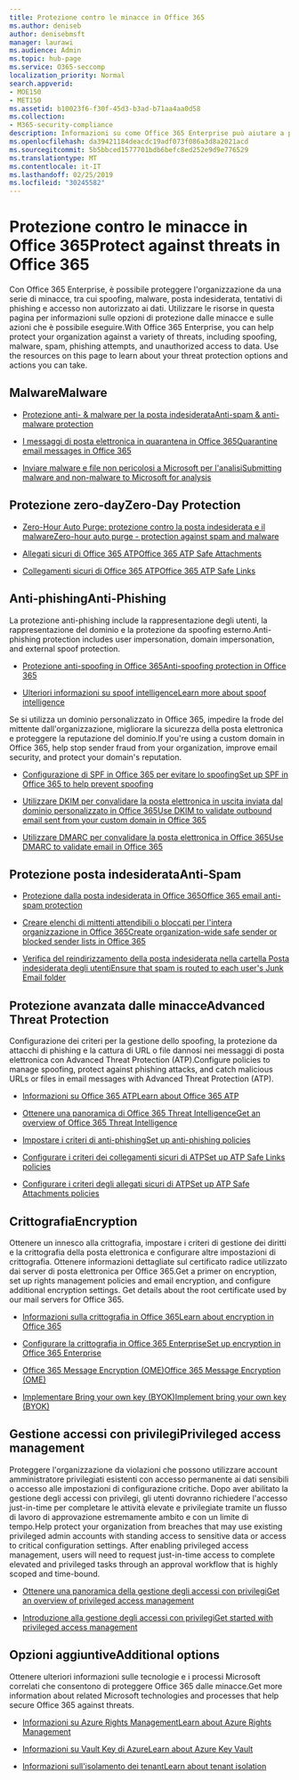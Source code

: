 ```yaml
---
title: Protezione contro le minacce in Office 365
ms.author: deniseb
author: denisebmsft
manager: laurawi
ms.audience: Admin
ms.topic: hub-page
ms.service: O365-seccomp
localization_priority: Normal
search.appverid:
- MOE150
- MET150
ms.assetid: b10023f6-f30f-45d3-b3ad-b71aa4aa0d58
ms.collection:
- M365-security-compliance
description: Informazioni su come Office 365 Enterprise può aiutare a proteggere l'organizzazione da una serie di minacce, tra cui spoofing, malware, posta indesiderata, tentativi di phishing e accesso non autorizzato ai dati.
ms.openlocfilehash: da39421184deacdc19adf073f086a3d8a2021acd
ms.sourcegitcommit: 5b5bbced1577701bdb6befc8ed252e9d9e776529
ms.translationtype: MT
ms.contentlocale: it-IT
ms.lasthandoff: 02/25/2019
ms.locfileid: "30245582"
---
```

# <a name="protect-against-threats-in-office-365"></a><span data-ttu-id="673cc-103">Protezione contro le minacce in Office 365</span><span class="sxs-lookup"><span data-stu-id="673cc-103">Protect against threats in Office 365</span></span>

<span data-ttu-id="673cc-p101">Con Office 365 Enterprise, è possibile proteggere l'organizzazione da una serie di minacce, tra cui spoofing, malware, posta indesiderata, tentativi di phishing e accesso non autorizzato ai dati. Utilizzare le risorse in questa pagina per informazioni sulle opzioni di protezione dalle minacce e sulle azioni che è possibile eseguire.</span><span class="sxs-lookup"><span data-stu-id="673cc-p101">With Office 365 Enterprise, you can help protect your organization against a variety of threats, including spoofing, malware, spam, phishing attempts, and unauthorized access to data. Use the resources on this page to learn about your threat protection options and actions you can take.</span></span>

## <a name="malware"></a><span data-ttu-id="673cc-106">Malware</span><span class="sxs-lookup"><span data-stu-id="673cc-106">Malware</span></span>

- [<span data-ttu-id="673cc-107">Protezione anti- &amp; malware per la posta indesiderata</span><span class="sxs-lookup"><span data-stu-id="673cc-107">Anti-spam &amp; anti-malware protection</span></span>](anti-spam-and-anti-malware-protection.md)
    
- [<span data-ttu-id="673cc-108">I messaggi di posta elettronica in quarantena in Office 365</span><span class="sxs-lookup"><span data-stu-id="673cc-108">Quarantine email messages in Office 365</span></span>](quarantine-email-messages.md)
    
- [<span data-ttu-id="673cc-109">Inviare malware e file non pericolosi a Microsoft per l'analisi</span><span class="sxs-lookup"><span data-stu-id="673cc-109">Submitting malware and non-malware to Microsoft for analysis</span></span>](submitting-malware-and-non-malware-to-microsoft-for-analysis.md)

## <a name="zero-day-protection"></a><span data-ttu-id="673cc-110">Protezione zero-day</span><span class="sxs-lookup"><span data-stu-id="673cc-110">Zero-Day Protection</span></span>

- [<span data-ttu-id="673cc-111">Zero-Hour Auto Purge: protezione contro la posta indesiderata e il malware</span><span class="sxs-lookup"><span data-stu-id="673cc-111">Zero-hour auto purge - protection against spam and malware</span></span>](zero-hour-auto-purge.md)

- [<span data-ttu-id="673cc-112">Allegati sicuri di Office 365 ATP</span><span class="sxs-lookup"><span data-stu-id="673cc-112">Office 365 ATP Safe Attachments</span></span>](atp-safe-attachments.md)

- [<span data-ttu-id="673cc-113">Collegamenti sicuri di Office 365 ATP</span><span class="sxs-lookup"><span data-stu-id="673cc-113">Office 365 ATP Safe Links</span></span>](atp-safe-links.md)

## <a name="anti-phishing"></a><span data-ttu-id="673cc-114">Anti-phishing</span><span class="sxs-lookup"><span data-stu-id="673cc-114">Anti-Phishing</span></span>

<span data-ttu-id="673cc-115">La protezione anti-phishing include la rappresentazione degli utenti, la rappresentazione del dominio e la protezione da spoofing esterno.</span><span class="sxs-lookup"><span data-stu-id="673cc-115">Anti-phishing protection includes user impersonation, domain impersonation, and external spoof protection.</span></span> 

- [<span data-ttu-id="673cc-116">Protezione anti-spoofing in Office 365</span><span class="sxs-lookup"><span data-stu-id="673cc-116">Anti-spoofing protection in Office 365</span></span>](anti-spoofing-protection.md)

- [<span data-ttu-id="673cc-117">Ulteriori informazioni su spoof intelligence</span><span class="sxs-lookup"><span data-stu-id="673cc-117">Learn more about spoof intelligence</span></span>](learn-about-spoof-intelligence.md)

<span data-ttu-id="673cc-118">Se si utilizza un dominio personalizzato in Office 365, impedire la frode del mittente dall'organizzazione, migliorare la sicurezza della posta elettronica e proteggere la reputazione del dominio.</span><span class="sxs-lookup"><span data-stu-id="673cc-118">If you're using a custom domain in Office 365, help stop sender fraud from your organization, improve email security, and protect your domain's reputation.</span></span>
  
- [<span data-ttu-id="673cc-119">Configurazione di SPF in Office 365 per evitare lo spoofing</span><span class="sxs-lookup"><span data-stu-id="673cc-119">Set up SPF in Office 365 to help prevent spoofing</span></span>](set-up-spf-in-office-365-to-help-prevent-spoofing.md)
    
- [<span data-ttu-id="673cc-120">Utilizzare DKIM per convalidare la posta elettronica in uscita inviata dal dominio personalizzato in Office 365</span><span class="sxs-lookup"><span data-stu-id="673cc-120">Use DKIM to validate outbound email sent from your custom domain in Office 365</span></span>](use-dkim-to-validate-outbound-email.md)
    
- [<span data-ttu-id="673cc-121">Utilizzare DMARC per convalidare la posta elettronica in Office 365</span><span class="sxs-lookup"><span data-stu-id="673cc-121">Use DMARC to validate email in Office 365</span></span>](use-dmarc-to-validate-email.md)

## <a name="anti-spam"></a><span data-ttu-id="673cc-122">Protezione posta indesiderata</span><span class="sxs-lookup"><span data-stu-id="673cc-122">Anti-Spam</span></span>

- [<span data-ttu-id="673cc-123">Protezione dalla posta indesiderata in Office 365</span><span class="sxs-lookup"><span data-stu-id="673cc-123">Office 365 email anti-spam protection</span></span>](anti-spam-protection.md)

- [<span data-ttu-id="673cc-124">Creare elenchi di mittenti attendibili o bloccati per l'intera organizzazione in Office 365</span><span class="sxs-lookup"><span data-stu-id="673cc-124">Create organization-wide safe sender or blocked sender lists in Office 365</span></span>](create-organization-wide-safe-sender-or-blocked-sender-lists-in-office-365.md)

- [<span data-ttu-id="673cc-125">Verifica del reindirizzamento della posta indesiderata nella cartella Posta indesiderata degli utenti</span><span class="sxs-lookup"><span data-stu-id="673cc-125">Ensure that spam is routed to each user's Junk Email folder</span></span>](ensure-that-spam-is-routed-to-each-user-s-junk-email-folder.md)
  
    
## <a name="advanced-threat-protection"></a><span data-ttu-id="673cc-126">Protezione avanzata dalle minacce</span><span class="sxs-lookup"><span data-stu-id="673cc-126">Advanced Threat Protection</span></span>

<span data-ttu-id="673cc-127">Configurazione dei criteri per la gestione dello spoofing, la protezione da attacchi di phishing e la cattura di URL o file dannosi nei messaggi di posta elettronica con Advanced Threat Protection (ATP).</span><span class="sxs-lookup"><span data-stu-id="673cc-127">Configure policies to manage spoofing, protect against phishing attacks, and catch malicious URLs or files in email messages with Advanced Threat Protection (ATP).</span></span>
  
- [<span data-ttu-id="673cc-128">Informazioni su Office 365 ATP</span><span class="sxs-lookup"><span data-stu-id="673cc-128">Learn about Office 365 ATP</span></span>](office-365-atp.md)

- [<span data-ttu-id="673cc-129">Ottenere una panoramica di Office 365 Threat Intelligence</span><span class="sxs-lookup"><span data-stu-id="673cc-129">Get an overview of Office 365 Threat Intelligence</span></span>](office-365-ti.md)
    
- [<span data-ttu-id="673cc-130">Impostare i criteri di anti-phishing</span><span class="sxs-lookup"><span data-stu-id="673cc-130">Set up anti-phishing policies</span></span>](set-up-anti-phishing-policies.md)
    
- [<span data-ttu-id="673cc-131">Configurare i criteri dei collegamenti sicuri di ATP</span><span class="sxs-lookup"><span data-stu-id="673cc-131">Set up ATP Safe Links policies</span></span>](set-up-atp-safe-links-policies.md)
    
- [<span data-ttu-id="673cc-132">Configurare i criteri degli allegati sicuri di ATP</span><span class="sxs-lookup"><span data-stu-id="673cc-132">Set up ATP Safe Attachments policies</span></span>](set-up-atp-safe-attachments-policies.md)
    
## <a name="encryption"></a><span data-ttu-id="673cc-133">Crittografia</span><span class="sxs-lookup"><span data-stu-id="673cc-133">Encryption</span></span>

<span data-ttu-id="673cc-p102">Ottenere un innesco alla crittografia, impostare i criteri di gestione dei diritti e la crittografia della posta elettronica e configurare altre impostazioni di crittografia. Ottenere informazioni dettagliate sul certificato radice utilizzato dai server di posta elettronica per Office 365.</span><span class="sxs-lookup"><span data-stu-id="673cc-p102">Get a primer on encryption, set up rights management policies and email encryption, and configure additional encryption settings. Get details about the root certificate used by our mail servers for Office 365.</span></span>
  
- [<span data-ttu-id="673cc-136">Informazioni sulla crittografia in Office 365</span><span class="sxs-lookup"><span data-stu-id="673cc-136">Learn about encryption in Office 365</span></span>](encryption.md)
    
- [<span data-ttu-id="673cc-137">Configurare la crittografia in Office 365 Enterprise</span><span class="sxs-lookup"><span data-stu-id="673cc-137">Set up encryption in Office 365 Enterprise</span></span>](set-up-encryption.md)
    
- [<span data-ttu-id="673cc-138">Office 365 Message Encryption (OME)</span><span class="sxs-lookup"><span data-stu-id="673cc-138">Office 365 Message Encryption (OME)</span></span>](ome.md)
    
- [<span data-ttu-id="673cc-139">Implementare Bring your own key (BYOK)</span><span class="sxs-lookup"><span data-stu-id="673cc-139">Implement bring your own key (BYOK)</span></span>](https://docs.microsoft.com/azure/key-vault/key-vault-hsm-protected-keys#implementing-bring-your-own-key-byok-for-azure-key-vault)
        
## <a name="privileged-access-management"></a><span data-ttu-id="673cc-140">Gestione accessi con privilegi</span><span class="sxs-lookup"><span data-stu-id="673cc-140">Privileged access management</span></span>

<span data-ttu-id="673cc-p103">Proteggere l'organizzazione da violazioni che possono utilizzare account amministratore privilegiati esistenti con accesso permanente ai dati sensibili o accesso alle impostazioni di configurazione critiche. Dopo aver abilitato la gestione degli accessi con privilegi, gli utenti dovranno richiedere l'accesso just-in-time per completare le attività elevate e privilegiate tramite un flusso di lavoro di approvazione estremamente ambito e con un limite di tempo.</span><span class="sxs-lookup"><span data-stu-id="673cc-p103">Help protect your organization from breaches that may use existing privileged admin accounts with standing access to sensitive data or access to critical configuration settings. After enabling privileged access management, users will need to request just-in-time access to complete elevated and privileged tasks through an approval workflow that is highly scoped and time-bound.</span></span>
  
- [<span data-ttu-id="673cc-143">Ottenere una panoramica della gestione degli accessi con privilegi</span><span class="sxs-lookup"><span data-stu-id="673cc-143">Get an overview of privileged access management</span></span>](privileged-access-management-overview.md)
    
- [<span data-ttu-id="673cc-144">Introduzione alla gestione degli accessi con privilegi</span><span class="sxs-lookup"><span data-stu-id="673cc-144">Get started with privileged access management</span></span>](privileged-access-management-configuration.md)

## <a name="additional-options"></a><span data-ttu-id="673cc-145">Opzioni aggiuntive</span><span class="sxs-lookup"><span data-stu-id="673cc-145">Additional options</span></span>

<span data-ttu-id="673cc-146">Ottenere ulteriori informazioni sulle tecnologie e i processi Microsoft correlati che consentono di proteggere Office 365 dalle minacce.</span><span class="sxs-lookup"><span data-stu-id="673cc-146">Get more information about related Microsoft technologies and processes that help secure Office 365 against threats.</span></span>
  
- [<span data-ttu-id="673cc-147">Informazioni su Azure Rights Management</span><span class="sxs-lookup"><span data-stu-id="673cc-147">Learn about Azure Rights Management</span></span>](https://docs.microsoft.com/information-protection/understand-explore/what-is-azure-rms)
    
- [<span data-ttu-id="673cc-148">Informazioni su Vault Key di Azure</span><span class="sxs-lookup"><span data-stu-id="673cc-148">Learn about Azure Key Vault</span></span>](https://docs.microsoft.com/azure/key-vault/)
    
- [<span data-ttu-id="673cc-149">Informazioni sull'isolamento dei tenant</span><span class="sxs-lookup"><span data-stu-id="673cc-149">Learn about tenant isolation</span></span>](http://download.microsoft.com/download/3/F/0/3F0420A2-657B-44B6-B21E-D7BD98A94390/Tenant%20Isolation%20in%20Office%20365.pdf)
    

